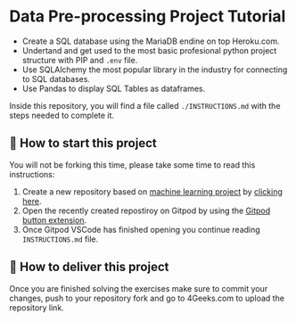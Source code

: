 <!-- hide -->
# Data Pre-processing Project Tutorial
<!-- endhide -->

- Create a SQL database using the MariaDB endine on top Heroku.com.
- Undertand and get used to the most basic profesional python project structure with PIP and `.env` file.
- Use SQLAlchemy the most popular library in the industry for connecting to SQL databases.
- Use Pandas to display SQL Tables as dataframes.

Inside this repository, you will find a file called `./INSTRUCTIONS.md` with the steps needed to complete it.

## 🌱  How to start this project

You will not be forking this time, please take some time to read this instructions:

1. Create a new repository based on [machine learning project](https://github.com/4GeeksAcademy/machine-learning-python-template/generate) by [clicking here](https://github.com/4GeeksAcademy/machine-learning-python-template).
2. Open the recently created repostiroy on Gitpod by using the [Gitpod button extension](https://www.gitpod.io/docs/browser-extension/).
3. Once Gitpod VSCode has finished opening you continue reading `INSTRUCTIONS.md` file.

## 🚛 How to deliver this project

Once you are finished solving the exercises make sure to commit your changes, push to your repository fork and go to 4Geeks.com to upload the repository link.

